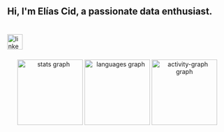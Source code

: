 <h2 align="left">Hi, I'm Elías Cid, a passionate data enthusiast.</h2>

###

<br clear="both">

<div align="left">
  <a href="https://www.linkedin.com/in/elías-cid-pérez/" target="_blank">
    <img src="https://img.shields.io/static/v1?message=LinkedIn&logo=linkedin&label=&color=0077B5&logoColor=white&labelColor=&style=for-the-badge" height="35" alt="linkedin logo"  />
  </a>
</div>

###

<div align="center">
  <img src="https://github-readme-stats.vercel.app/api?username=EliasCid&hide_title=false&hide_rank=true&show_icons=true&include_all_commits=true&count_private=true&disable_animations=false&theme=noctis_minimus&locale=en&hide_border=true" height="150" alt="stats graph"  />
  <img src="https://github-readme-stats.vercel.app/api/top-langs?username=EliasCid&locale=en&hide_title=false&layout=compact&card_width=320&langs_count=5&theme=noctis_minimus&hide_border=true" height="150" alt="languages graph"  />
  <img src="https://github-readme-activity-graph.vercel.app/graph?username=EliasCid&theme=noctis-minimus&hide_border=true&hide_title=false&area=true" height="150" alt="activity-graph graph"  />
</div>

###
